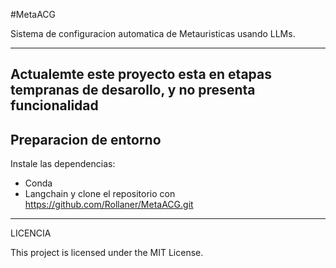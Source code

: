 #MetaACG

Sistema de configuracion automatica de Metauristicas usando LLMs. 

---
Actualemte este proyecto esta en etapas tempranas de desarollo, y no presenta funcionalidad
---
## Preparacion de entorno

Instale las dependencias: 
 - Conda
 - Langchain
   y clone el repositorio con https://github.com/Rollaner/MetaACG.git

---
LICENCIA

This project is licensed under the MIT License.
